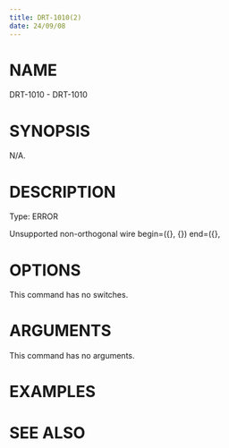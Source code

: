 ```yaml
---
title: DRT-1010(2)
date: 24/09/08
---
```


# NAME

DRT-1010 - DRT-1010

# SYNOPSIS

N/A.

# DESCRIPTION

Type: ERROR

Unsupported non-orthogonal wire begin=({}, {}) end=({},

# OPTIONS

This command has no switches.

# ARGUMENTS

This command has no arguments.

# EXAMPLES

# SEE ALSO
